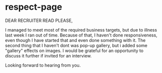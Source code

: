 # respect-page

DEAR RECRUITER READ PLEASE,

I managed to meet most of the required business targets, but due to illness last week I ran out of time. 
Because of that, I haven't done responsiveness, even though I have started that and even done something with it.
The second thing that I haven't dont was pop-up gallery, but i added some "gallery" effects on images.
I would be grateful for an opportunity to discuss it further if invited for an interview.

Looking forward to hearing from you.


